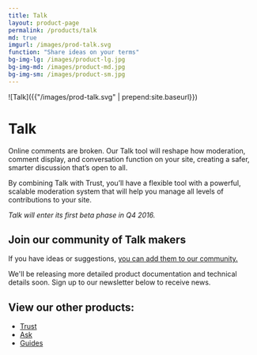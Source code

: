 ```yaml
---
title: Talk
layout: product-page
permalink: /products/talk
md: true
imgurl: /images/prod-talk.svg
function: "Share ideas on your terms"
bg-img-lg: /images/product-lg.jpg
bg-img-md: /images/product-md.jpg
bg-img-sm: /images/product-sm.jpg
---
```


![Talk]({{"/images/prod-talk.svg" | prepend:site.baseurl}})

# Talk 

Online comments are broken. Our Talk tool will reshape how moderation, comment display, and conversation function on your site, creating a safer, smarter discussion that’s open to all.

By combining Talk with Trust, you’ll have a flexible tool with a powerful, scalable moderation system that will help you manage all levels of contributions to your site.

*Talk will enter its first beta phase in Q4 2016.*

## Join our community of Talk makers

If you have ideas or suggestions, [you can add them to our community.](https://community.coralproject.net/c/the-coral-project/product-talk) 

We'll be releasing more detailed product documentation and technical details soon. Sign up to our newsletter below to receive news.


## View our other products:
* [Trust](/products/trust.html)
* [Ask](/products/ask.html)
* [Guides](/products/guides.html)
